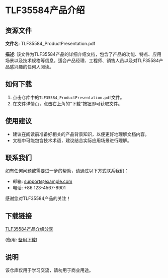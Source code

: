 # TLF35584产品介绍

## 资源文件

**文件名**: TLF35584_ProductPresentation.pdf

**描述**: 该文件为TLF35584产品的详细介绍文档，包含了产品的功能、特点、应用场景以及技术规格等信息。适合产品经理、工程师、销售人员以及对TLF35584产品感兴趣的任何人阅读。

## 如何下载

1. 点击仓库中的`TLF35584_ProductPresentation.pdf`文件。
2. 在文件详情页，点击右上角的“下载”按钮即可获取文件。

## 使用建议

- 建议在阅读前准备好相关的产品背景知识，以便更好地理解文档内容。
- 文档中可能包含技术术语，建议结合实际应用场景进行理解。

## 联系我们

如有任何问题或需要进一步的帮助，请通过以下方式联系我们：

- 邮箱: support@example.com
- 电话: +86 123-4567-8901

感谢您对TLF35584产品的关注！

## 下载链接
[TLF35584产品介绍分享](https://pan.quark.cn/s/652c7458f108) 

(备用: [备用下载](https://pan.baidu.com/s/1C7hso4OaJZq05DCAwlQ7fA?pwd=1234))

## 说明

该仓库仅用于学习交流，请勿用于商业用途。
